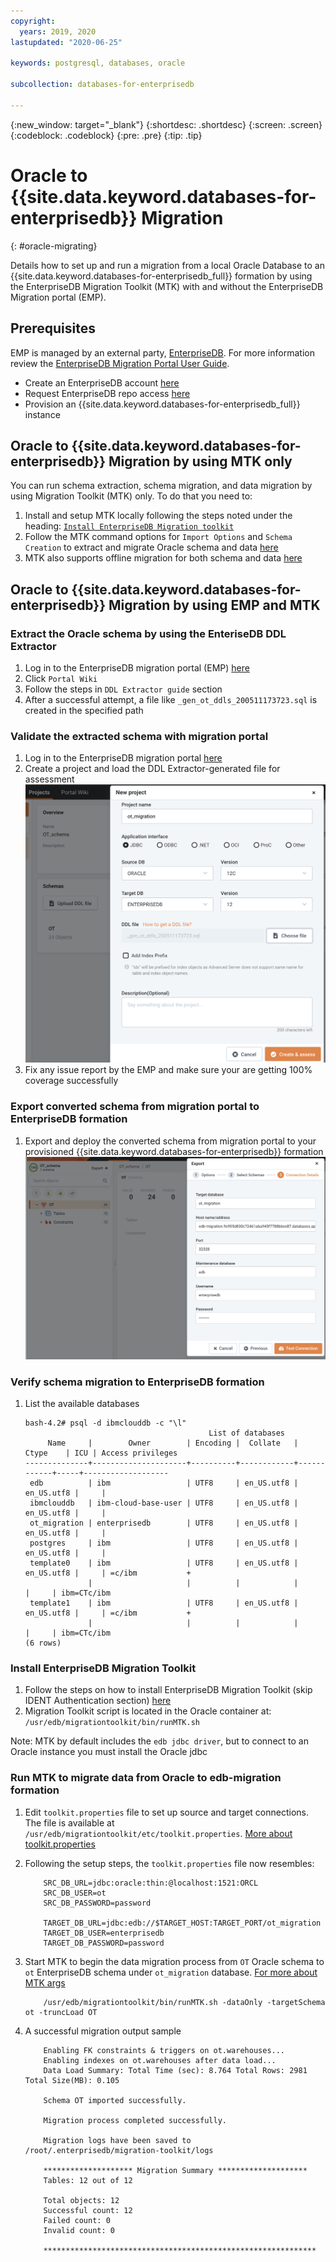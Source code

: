 ```yaml
---
copyright:
  years: 2019, 2020
lastupdated: "2020-06-25"

keywords: postgresql, databases, oracle

subcollection: databases-for-enterprisedb

---
```


{:new_window: target="_blank"}
{:shortdesc: .shortdesc}
{:screen: .screen}
{:codeblock: .codeblock}
{:pre: .pre}
{:tip: .tip}

# Oracle to {{site.data.keyword.databases-for-enterprisedb}} Migration
{: #oracle-migrating}

Details how to set up and run a migration from a local Oracle Database to an {{site.data.keyword.databases-for-enterprisedb_full}} formation by using the EnterpriseDB Migration Toolkit (MTK) with and without the EnterpriseDB Migration portal (EMP). 


## Prerequisites
EMP is managed by an external party, [EnterpriseDB](https://www.enterprisedb.com/). For more information review the [EnterpriseDB Migration Portal User Guide](https://www.enterprisedb.com/edb-docs/p/edb-postgres-migration-portal). 
- Create an EnterpriseDB account [here](https://www.enterprisedb.com/) 
- Request EnterpriseDB repo access [here](https://info.enterprisedb.com/rs/069-ALB-339/images/Repository%20Access%2004-09-2019.pdf?_ga=2.254315016.140796928.1589217151-186337169.1584631506)
- Provision an {{site.data.keyword.databases-for-enterprisedb_full}} instance

## Oracle to {{site.data.keyword.databases-for-enterprisedb}} Migration by using MTK only
You can run schema extraction, schema migration, and data migration by using Migration Toolkit (MTK) only. To do that you need to:
1. Install and setup MTK locally following the steps noted under the heading: [`Install EnterpriseDB Migration toolkit`](###install-enterprisedb-migrationtoolkit)
2. Follow the MTK command options for `Import Options` and `Schema Creation` to extract and migrate Oracle schema and data [here](https://www.enterprisedb.com/edb-docs/d/edb-postgres-migration-toolkit/user-guides/user-guide/52.0.3/mtk_command_options.html)
3. MTK also supports offline migration for both schema and data [here](https://www.enterprisedb.com/edb-docs/d/edb-postgres-migration-toolkit/user-guides/user-guide/52.0.3/mtk_command_options.html#offline-migration-options)

## Oracle to {{site.data.keyword.databases-for-enterprisedb}} Migration by using EMP and MTK

### Extract the Oracle schema by using the EnteriseDB DDL Extractor
1. Log in to the EnterpriseDB migration portal (EMP) [here](https://migration.enterprisedb.com/)
2. Click `Portal Wiki`
3. Follow the steps in `DDL Extractor guide` section
4. After a successful attempt, a file like `_gen_ot_ddls_200511173723.sql` is created in the specified path

### Validate the extracted schema with migration portal
1. Log in to the EnterpriseDB migration portal [here](https://migration.enterprisedb.com/)
2. Create a project and load the DDL Extractor-generated file for assessment 
![migration-portal-setup](images/migration-portal-setup.png)
3. Fix any issue report by the EMP and make sure your are getting 100% coverage successfully

### Export converted schema from migration portal to EnterpriseDB formation
1. Export and deploy the converted schema from migration portal to your provisioned {{site.data.keyword.databases-for-enterprisedb}} formation 
![exporting-schema](images/exporting-schema.png)


### Verify schema migration to EnterpriseDB formation
1. List the available databases
    ```text
    bash-4.2# psql -d ibmclouddb -c "\l"
                                             List of databases
         Name     |        Owner        | Encoding |  Collate   |   Ctype    | ICU | Access privileges
    --------------+---------------------+----------+------------+------------+-----+-------------------
     edb          | ibm                 | UTF8     | en_US.utf8 | en_US.utf8 |     |
     ibmclouddb   | ibm-cloud-base-user | UTF8     | en_US.utf8 | en_US.utf8 |     |
     ot_migration | enterprisedb        | UTF8     | en_US.utf8 | en_US.utf8 |     |
     postgres     | ibm                 | UTF8     | en_US.utf8 | en_US.utf8 |     |
     template0    | ibm                 | UTF8     | en_US.utf8 | en_US.utf8 |     | =c/ibm           +
                  |                     |          |            |            |     | ibm=CTc/ibm
     template1    | ibm                 | UTF8     | en_US.utf8 | en_US.utf8 |     | =c/ibm           +
                  |                     |          |            |            |     | ibm=CTc/ibm
    (6 rows)
    ``` 


### Install EnterpriseDB Migration Toolkit
1. Follow the steps on how to install EnterpriseDB Migration Toolkit (skip IDENT Authentication section)
    [here](https://www.enterprisedb.com/edb-docs/d/edb-postgres-migration-toolkit/user-guides/user-guide/53.0.0/installing_mtk.html#using-an-rpm-package-to-install-migration-toolkit)
2. Migration Toolkit script is located in the Oracle container at: `/usr/edb/migrationtoolkit/bin/runMTK.sh`
   
Note: MTK by default includes the `edb jdbc driver`, but to connect to an Oracle instance you must install the Oracle jdbc

### Run MTK to migrate data from Oracle to edb-migration formation
1. Edit `toolkit.properties` file to set up source and target connections. The file is available at `/usr/edb/migrationtoolkit/etc/toolkit.properties`. [More about toolkit.properties](https://www.enterprisedb.com/edb-docs/d/edb-postgres-migration-toolkit/user-guides/user-guide/53.0.0/building_toolkit.properties_file.html)
2. Following the setup steps, the `toolkit.properties` file now resembles:
    ```text
        SRC_DB_URL=jdbc:oracle:thin:@localhost:1521:ORCL
        SRC_DB_USER=ot
        SRC_DB_PASSWORD=password

        TARGET_DB_URL=jdbc:edb://$TARGET_HOST:TARGET_PORT/ot_migration
        TARGET_DB_USER=enterprisedb
        TARGET_DB_PASSWORD=password
	```
3. Start MTK to begin the data migration process from `OT` Oracle schema to `ot` EnterpriseDB schema under `ot_migration` database. [For more about MTK args](https://www.enterprisedb.com/edb-docs/d/edb-postgres-migration-toolkit/user-guides/user-guide/53.0.0/mtk_command_options.html)

    ```text
        /usr/edb/migrationtoolkit/bin/runMTK.sh -dataOnly -targetSchema ot -truncLoad OT
    ```
4. A successful migration output sample
    ```text
        Enabling FK constraints & triggers on ot.warehouses...
        Enabling indexes on ot.warehouses after data load...
        Data Load Summary: Total Time (sec): 8.764 Total Rows: 2981 Total Size(MB): 0.105
        
        Schema OT imported successfully.
        
        Migration process completed successfully.
        
        Migration logs have been saved to /root/.enterprisedb/migration-toolkit/logs
        
        ******************** Migration Summary ********************
        Tables: 12 out of 12
        
        Total objects: 12
        Successful count: 12
        Failed count: 0
        Invalid count: 0
        
        *************************************************************
    ```
